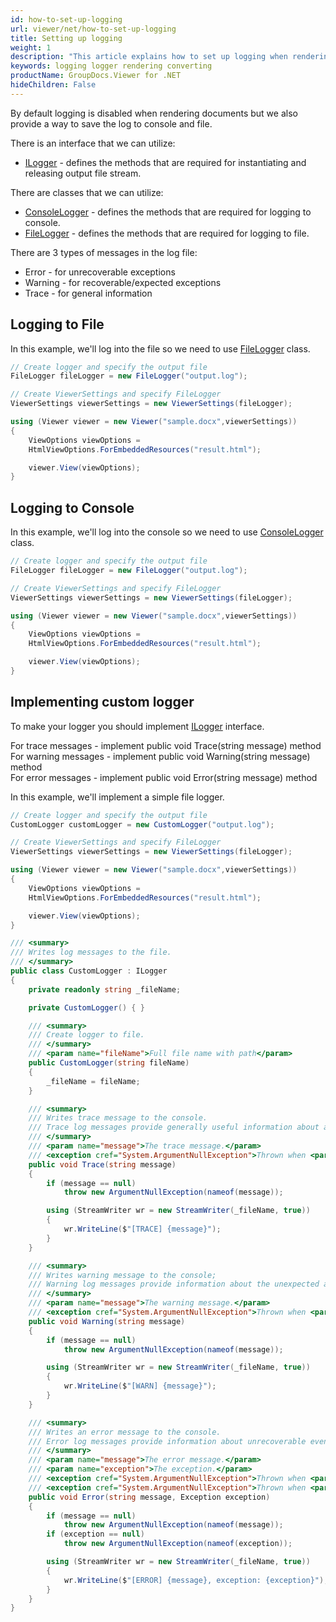 ```yaml
---
id: how-to-set-up-logging
url: viewer/net/how-to-set-up-logging
title: Setting up logging
weight: 1
description: "This article explains how to set up logging when rendering a document with GroupDocs.Viewer within your .NET applications."
keywords: logging logger rendering converting
productName: GroupDocs.Viewer for .NET
hideChildren: False
---
```


By default logging is disabled when rendering documents but we also provide a way to save the log to console and file.

There is an interface that we can utilize:

* [ILogger](https://apireference.groupdocs.com/net/viewer/groupdocs.viewer.logging/ilogger) - defines the methods that are required for instantiating and releasing output file stream.

There are classes that we can utilize:

* [ConsoleLogger](https://apireference.groupdocs.com/net/viewer/groupdocs.viewer.logging/consolelogger) - defines the methods that are required for logging to console.
* [FileLogger](https://apireference.groupdocs.com/net/viewer/groupdocs.viewer.logging/filelogger) - defines the methods that are required for logging to file.

There are 3 types of messages in the log file:

* Error - for unrecoverable exceptions
* Warning - for recoverable/expected exceptions
* Trace - for general information

## Logging to File

In this example, we'll log into the file so we need to use [FileLogger](https://apireference.groupdocs.com/net/viewer/groupdocs.viewer.logging/filelogger) class.

```csharp
// Create logger and specify the output file
FileLogger fileLogger = new FileLogger("output.log");

// Create ViewerSettings and specify FileLogger
ViewerSettings viewerSettings = new ViewerSettings(fileLogger);

using (Viewer viewer = new Viewer("sample.docx",viewerSettings))
{
    ViewOptions viewOptions =
    HtmlViewOptions.ForEmbeddedResources("result.html");

    viewer.View(viewOptions);
}
```

## Logging to Console

In this example, we'll log into the console so we need to use [ConsoleLogger](https://apireference.groupdocs.com/net/viewer/groupdocs.viewer.logging/consolelogger) class.

```csharp
// Create logger and specify the output file
FileLogger fileLogger = new FileLogger("output.log");

// Create ViewerSettings and specify FileLogger
ViewerSettings viewerSettings = new ViewerSettings(fileLogger);

using (Viewer viewer = new Viewer("sample.docx",viewerSettings))
{
    ViewOptions viewOptions =
    HtmlViewOptions.ForEmbeddedResources("result.html");

    viewer.View(viewOptions);
}
```

## Implementing custom logger

To make your logger you should implement [ILogger](https://apireference.groupdocs.com/net/viewer/groupdocs.viewer.logging/ilogger) interface.

For trace messages - implement public void Trace(string message) method \
For warning messages - implement public void Warning(string message) method \
For error messages - implement public void Error(string message) method

In this example, we'll implement a simple file logger.

```csharp
// Create logger and specify the output file
CustomLogger customLogger = new CustomLogger("output.log");

// Create ViewerSettings and specify FileLogger
ViewerSettings viewerSettings = new ViewerSettings(fileLogger);

using (Viewer viewer = new Viewer("sample.docx",viewerSettings))
{
    ViewOptions viewOptions =
    HtmlViewOptions.ForEmbeddedResources("result.html");

    viewer.View(viewOptions);
}

/// <summary>
/// Writes log messages to the file.
/// </summary>
public class CustomLogger : ILogger
{
    private readonly string _fileName;

    private CustomLogger() { }

    /// <summary>
    /// Create logger to file.
    /// </summary>
    /// <param name="fileName">Full file name with path</param>
    public CustomLogger(string fileName)
    {
        _fileName = fileName;
    }

    /// <summary>
    /// Writes trace message to the console.
    /// Trace log messages provide generally useful information about application flow.
    /// </summary>
    /// <param name="message">The trace message.</param>
    /// <exception cref="System.ArgumentNullException">Thrown when <paramref name="message"/> is null.</exception>
    public void Trace(string message)
    {
        if (message == null)
            throw new ArgumentNullException(nameof(message));

        using (StreamWriter wr = new StreamWriter(_fileName, true))
        {
            wr.WriteLine($"[TRACE] {message}");
        }
    }

    /// <summary>
    /// Writes warning message to the console;
    /// Warning log messages provide information about the unexpected and recoverable event in application flow.
    /// </summary>
    /// <param name="message">The warning message.</param>
    /// <exception cref="System.ArgumentNullException">Thrown when <paramref name="message"/> is null.</exception>
    public void Warning(string message)
    {
        if (message == null)
            throw new ArgumentNullException(nameof(message));

        using (StreamWriter wr = new StreamWriter(_fileName, true))
        {
            wr.WriteLine($"[WARN] {message}");
        }
    }

    /// <summary>
    /// Writes an error message to the console.
    /// Error log messages provide information about unrecoverable events in application flow.
    /// </summary>
    /// <param name="message">The error message.</param>
    /// <param name="exception">The exception.</param>
    /// <exception cref="System.ArgumentNullException">Thrown when <paramref name="message"/> is null.</exception>
    /// <exception cref="System.ArgumentNullException">Thrown when <paramref name="exception"/> is null.</exception>
    public void Error(string message, Exception exception)
    {
        if (message == null)
            throw new ArgumentNullException(nameof(message));
        if (exception == null)
            throw new ArgumentNullException(nameof(exception));

        using (StreamWriter wr = new StreamWriter(_fileName, true))
        {
            wr.WriteLine($"[ERROR] {message}, exception: {exception}");
        }
    }
}
```
